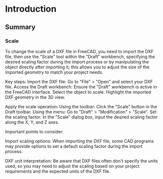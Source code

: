 # Introduction

## Summary


### Scale

To change the scale of a DXF file in FreeCAD, you need to import the DXF file, then use the "Scale" tool within the "Draft" workbench, specifying the desired scaling factor during the import process or by manipulating the object directly after importing it; this allows you to adjust the size of the imported geometry to match your project needs. 

Key steps:
Import the DXF file: Go to "File" > "Open" and select your DXF file. 
Access the Draft workbench: Ensure the "Draft" workbench is active in the FreeCAD interface. 
Select the object to scale: Highlight the imported DXF geometry in the 3D view. 

Apply the scale operation:
Using the toolbar: Click the "Scale" button in the Draft toolbar. 
Using the menu: Go to "Draft" > "Modification" > "Scale". 
Set the scaling factor: In the "Scale" dialog box, input the desired scaling factor along the X, Y, and Z axes. 

Important points to consider:

Import scaling options:
When importing the DXF file, some CAD programs may provide options to set a default scaling factor during the import process. 

DXF unit interpretation:
Be aware that DXF files often don't specify the units used, so you may need to adjust the scaling based on your project requirements and the expected units of the DXF file. 